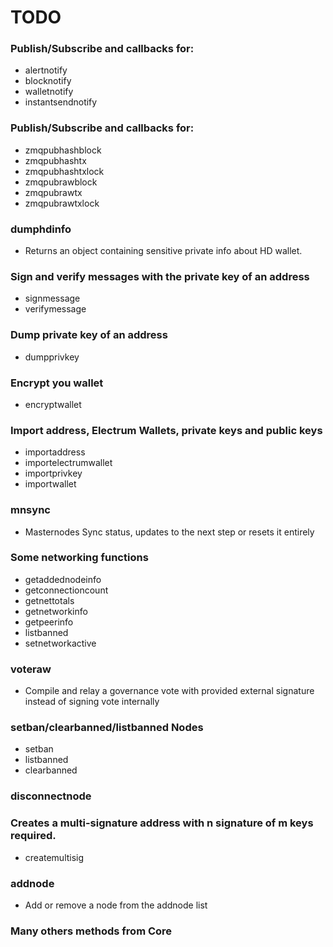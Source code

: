 # TODO

### Publish/Subscribe and callbacks for:
- alertnotify
- blocknotify
- walletnotify
- instantsendnotify

### Publish/Subscribe and callbacks for:
- zmqpubhashblock
- zmqpubhashtx
- zmqpubhashtxlock
- zmqpubrawblock
- zmqpubrawtx
- zmqpubrawtxlock

### dumphdinfo
- Returns an object containing sensitive private info about HD wallet.

### Sign and verify messages with the private key of an address
- signmessage
- verifymessage

### Dump private key of an address
- dumpprivkey

### Encrypt you wallet
- encryptwallet

### Import address, Electrum Wallets, private keys and public keys
- importaddress
- importelectrumwallet
- importprivkey
- importwallet

### mnsync
- Masternodes Sync status, updates to the next step or resets it entirely

### Some networking functions
- getaddednodeinfo
- getconnectioncount
- getnettotals
- getnetworkinfo
- getpeerinfo
- listbanned
- setnetworkactive 

### voteraw
- Compile and relay a governance vote with provided external signature instead of signing vote internally

### setban/clearbanned/listbanned Nodes
- setban
- listbanned
- clearbanned

###  disconnectnode

### Creates a multi-signature address with n signature of m keys required.
- createmultisig


### addnode
- Add or remove a node from the addnode list

### Many others methods from Core 